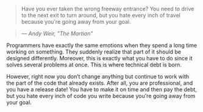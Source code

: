 ﻿> Have you ever taken the wrong freeway entrance? You need to drive to the next exit to turn around, but you hate every inch of travel because you're going away from your goal.

>*― Andy Weir, "The Martian"*

Programmers have exactly the same emotions when they spend a long time working on something. They suddenly realize that part of it should be designed differently. Moreover, this is exactly what you have to do since it solves several problems at once. This is where technical debt is born. 

However, right now you don’t change anything but continue to work with the part of the code that already exists. After all, you are professional, and you have a release date! You have to make it on time and then pay the debt, but you hate every inch of code you write because you're going away from your goal.